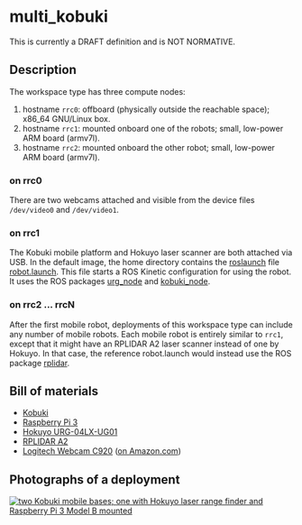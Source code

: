 multi_kobuki
============

<div class="alert alert-danger" role="alert">This is currently a DRAFT definition and is NOT NORMATIVE.</div>

Description
-----------

The workspace type has three compute nodes:

1. hostname `rrc0`: offboard (physically outside the reachable space); x86_64 GNU/Linux box.
2. hostname `rrc1`: mounted onboard one of the robots; small, low-power ARM board (armv7l).
3. hostname `rrc2`: mounted onboard the other robot; small, low-power ARM board (armv7l).

### on rrc0

There are two webcams attached and visible from the device files `/dev/video0`
and `/dev/video1`.

### on rrc1

The Kobuki mobile platform and Hokuyo laser scanner are both attached via USB.
In the default image, the home directory contains the
[roslaunch](https://wiki.ros.org/roslaunch) file [robot.launch](
https://github.com/rerobots/workspaces/blob/master/src/basic_kobuki/robot.launch).
This file starts a ROS Kinetic configuration for using the robot.
It uses the ROS packages [urg_node](https://wiki.ros.org/urg_node) and
[kobuki_node](https://wiki.ros.org/kobuki_node).

### on rrc2 ... rrcN

After the first mobile robot, deployments of this workspace type can include any
number of mobile robots. Each mobile robot is entirely similar to `rrc1`, except
that it might have an RPLIDAR A2 laser scanner instead of one by Hokuyo. In that
case, the reference robot.launch would instead use the ROS package
[rplidar](https://wiki.ros.org/rplidar).


Bill of materials
-----------------

* [Kobuki](http://kobuki.yujinrobot.com/)
* [Raspberry Pi 3](https://www.raspberrypi.org/products/raspberry-pi-3-model-b/)
* [Hokuyo URG-04LX-UG01](https://www.hokuyo-aut.jp/search/single.php?serial=166)
* [RPLIDAR A2](https://www.slamtec.com/en/lidar/A2)
* [Logitech Webcam C920](https://www.logitech.com/en-us/product/hd-pro-webcam-c920) ([on Amazon.com](https://www.amazon.com/gp/product/B006JH8T3S/))


Photographs of a deployment
---------------------------

<a title="enlarge" href="figures/multi_kobuki_cornerview.jpg">![two Kobuki mobile bases; one with Hokuyo laser range finder and Raspberry Pi 3 Model B mounted](figures/480px-multi_kobuki_cornerview.jpg)</a>
